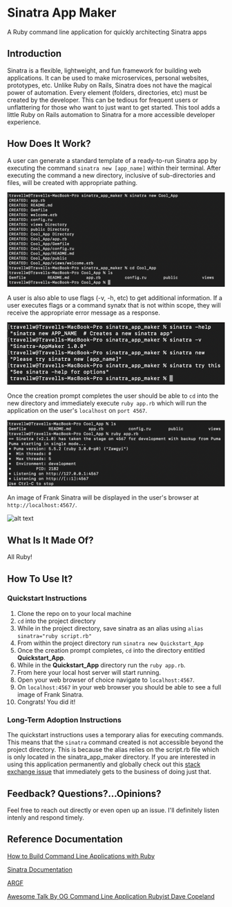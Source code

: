 # Sinatra App Maker
A Ruby command line application for quickly architecting Sinatra apps

## Introduction


Sinatra is a flexible, lightweight, and fun framework for building web applications. It can be used to make microservices, personal websites, prototypes, etc. Unlike Ruby on Rails, Sinatra does not have the magical power of automation. Every element (folders, directories, etc) must be created by the developer. This can be tedious for frequent users or unflattering for those who want to just want to get started. This tool adds a little Ruby on Rails automation to Sinatra for a more accessible developer experience. 

## How Does It Work?

A user can generate a standard template of a ready-to-run Sinatra app by executing the command `sinatra new [app_name]` within their terminal. After executing the command a new directory, inclusive of sub-directories and files, will be created with appropriate pathing.    

![alt text](https://github.com/travellw/sinatra_app_maker/blob/main/images/Screen%20Shot%202021-11-28%20at%205.11.47%20PM.png)

A user is also able to use flags (-v, -h, etc) to get additional information. If a user executes flags or a command synatx that is not within scope, they will receive the appropriate error message as a response.

![alt text](https://github.com/travellw/sinatra_app_maker/blob/main/images/Screen%20Shot%202021-11-28%20at%205.13.31%20PM.png)

Once the creation prompt completes the user should be able to `cd` into the new directory and immediately execute `ruby app.rb` which will run the application on the user's `localhost` on `port 4567`.

![alt text](https://github.com/travellw/sinatra_app_maker/blob/main/images/Screen%20Shot%202021-11-28%20at%205.36.27%20PM.png)

An image of Frank Sinatra will be displayed in the user's browser at `http://localhost:4567/`.

![alt text](https://github.com/travellw/sinatra_app_maker/blob/main/images/Screen%20Shot%202021-11-28%20at%206.29.32%20PM.png)

## What Is It Made Of? 


All Ruby! 


## How To Use It?


### Quickstart Instructions

1. Clone the repo on to your local machine
2. `cd` into the project directory
3. While in the project directory, save sinatra as an alias using `alias sinatra="ruby script.rb"` 
4. From within the project directory run `sinatra new Quickstart_App`
5. Once the creation prompt completes, `cd` into the directory entitled **Quickstart_App**. 
6. While in the **Quickstart_App** directory run the `ruby app.rb`.
7. From here your local host server will start running.
8. Open your web browser of choice navigate to `localhost:4567`.
9. On `localhost:4567` in your web browser you should be able to see a full image of Frank Sinatra. 
10. Congrats! You did it!

### Long-Term Adoption Instructions

The quickstart instructions uses a temporary alias for executing commands. This means that the `sinatra` command created is not accessible beyond the project directory. This is because the alias relies on the script.rb file which is only located in the sinatra_app_maker directory. If you are interested in using this application permanently and globally check out this [stack exchange issue](https://unix.stackexchange.com/questions/155718/how-to-create-permanent-alias-from-script) that immediately gets to the business of doing just that.

## Feedback? Questions?...Opinions?

Feel free to reach out directly or even open up an issue. I'll definitely listen intenly and respond timely. 

## Reference Documentation 

[How to Build Command Line Applications with Ruby](https://www.rubyguides.com/2018/12/ruby-argv/)

[Sinatra Documentation](http://sinatrarb.com/documentation.html)

[ARGF](https://ruby-doc.org/core-2.4.0/ARGF.html)

[Awesome Talk By OG Command Line Application Rubyist Dave Copeland](https://www.youtube.com/watch?v=1ILEw6Qca3U&t=201s)
